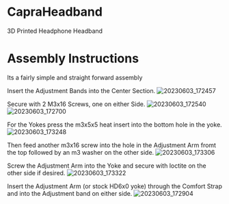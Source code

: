 # CapraHeadband
3D Printed Headphone Headband

# Assembly Instructions
Its a fairly simple and straight forward assembly

Insert the Adjustment Bands into the Center Section.
![20230603_172457](https://github.com/CapraAudio/CapraHeadband/assets/122894651/a6f0342c-f9e7-4c4b-9ea4-538dafaca518)

Secure with 2 M3x16 Screws, one on either Side.
![20230603_172540](https://github.com/CapraAudio/CapraHeadband/assets/122894651/893cee83-df58-49ea-b91a-38f86e2f58a7)
![20230603_172700](https://github.com/CapraAudio/CapraHeadband/assets/122894651/91e5794a-b28c-4cff-9344-cb7935a77f6c)

For the Yokes press the m3x5x5 heat insert into the bottom hole in the yoke.
![20230603_173248](https://github.com/CapraAudio/CapraHeadband/assets/122894651/d12bcee3-9632-4e2d-b7e7-4bdd87a01e82)

Then feed another m3x16 screw into the hole in the Adjustment Arm fromt the top followed by an m3 washer on the other side.
![20230603_173306](https://github.com/CapraAudio/CapraHeadband/assets/122894651/a4936a05-11a5-4208-8cbc-576925cb8783)

Screw the Adjustment Arm into the Yoke and secure with loctite on the other side if desired.
![20230603_173322](https://github.com/CapraAudio/CapraHeadband/assets/122894651/b67ba4e0-d646-42e9-bed4-677bd52d50e0)

Insert the Adjustment Arm (or stock HD6x0 yoke) through the Comfort Strap and into the Adjustment band on either side.
![20230603_172904](https://github.com/CapraAudio/CapraHeadband/assets/122894651/68961b68-8e3e-4e4b-8f59-8d757d854263)
